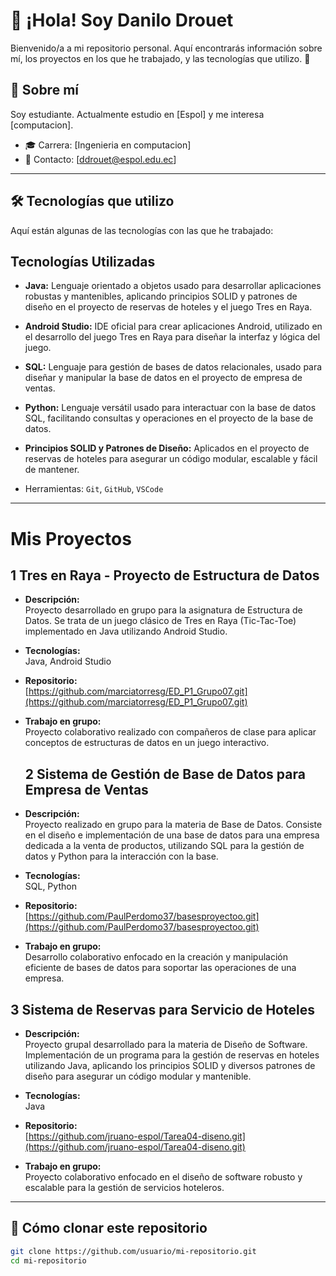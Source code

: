 # 👋 ¡Hola! Soy Danilo Drouet

Bienvenido/a a mi repositorio personal. Aquí encontrarás información sobre mí, los proyectos en los que he trabajado, y las tecnologías que utilizo. 🚀

## 📌 Sobre mí

Soy estudiante. Actualmente estudio en [Espol] y me interesa [computacion].

- 🎓 Carrera: [Ingenieria en computacion]
- 📧 Contacto: [ddrouet@espol.edu.ec]


---

## 🛠️ Tecnologías que utilizo

Aquí están algunas de las tecnologías con las que he trabajado:

## Tecnologías Utilizadas

- **Java:** Lenguaje orientado a objetos usado para desarrollar aplicaciones robustas y mantenibles, aplicando principios SOLID y patrones de diseño en el proyecto de reservas de hoteles y el juego Tres en Raya.

- **Android Studio:** IDE oficial para crear aplicaciones Android, utilizado en el desarrollo del juego Tres en Raya para diseñar la interfaz y lógica del juego.

- **SQL:** Lenguaje para gestión de bases de datos relacionales, usado para diseñar y manipular la base de datos en el proyecto de empresa de ventas.

- **Python:** Lenguaje versátil usado para interactuar con la base de datos SQL, facilitando consultas y operaciones en el proyecto de la base de datos.

- **Principios SOLID y Patrones de Diseño:** Aplicados en el proyecto de reservas de hoteles para asegurar un código modular, escalable y fácil de mantener.

- Herramientas: `Git`, `GitHub`, `VSCode`

---
# Mis Proyectos

## 1 Tres en Raya - Proyecto de Estructura de Datos

- **Descripción:**  
  Proyecto desarrollado en grupo para la asignatura de Estructura de Datos. Se trata de un juego clásico de Tres en Raya (Tic-Tac-Toe) implementado en Java utilizando Android Studio.

- **Tecnologías:**  
  Java, Android Studio

- **Repositorio:**  
  [https://github.com/marciatorresg/ED_P1_Grupo07.git](https://github.com/marciatorresg/ED_P1_Grupo07.git)

- **Trabajo en grupo:**  
  Proyecto colaborativo realizado con compañeros de clase para aplicar conceptos de estructuras de datos en un juego interactivo.
  ## 2 Sistema de Gestión de Base de Datos para Empresa de Ventas

- **Descripción:**  
  Proyecto realizado en grupo para la materia de Base de Datos. Consiste en el diseño e implementación de una base de datos para una empresa dedicada a la venta de productos, utilizando SQL para la gestión de datos y Python para la interacción con la base.

- **Tecnologías:**  
  SQL, Python

- **Repositorio:**  
  [https://github.com/PaulPerdomo37/basesproyectoo.git](https://github.com/PaulPerdomo37/basesproyectoo.git)

- **Trabajo en grupo:**  
  Desarrollo colaborativo enfocado en la creación y manipulación eficiente de bases de datos para soportar las operaciones de una empresa.

## 3 Sistema de Reservas para Servicio de Hoteles

- **Descripción:**  
  Proyecto grupal desarrollado para la materia de Diseño de Software. Implementación de un programa para la gestión de reservas en hoteles utilizando Java, aplicando los principios SOLID y diversos patrones de diseño para asegurar un código modular y mantenible.

- **Tecnologías:**  
  Java

- **Repositorio:**  
  [https://github.com/jruano-espol/Tarea04-diseno.git](https://github.com/jruano-espol/Tarea04-diseno.git)

- **Trabajo en grupo:**  
  Proyecto colaborativo enfocado en el diseño de software robusto y escalable para la gestión de servicios hoteleros.

---



## 📌 Cómo clonar este repositorio

```bash
git clone https://github.com/usuario/mi-repositorio.git
cd mi-repositorio

